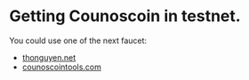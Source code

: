 # Getting Counoscoin in testnet.

You could use one of the next faucet:

* [thonguyen.net](https://faucet.thonguyen.net/ltc)
* [counoscointools.com](http://testnet.counoscointools.com/)
